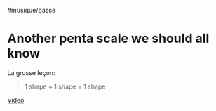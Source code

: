 #musique/basse

# Another penta scale we should all know

La grosse leçon:

> 1 shape + 1 shape = 1 shape

[Video](https://youtu.be/RF3AL--2NaM)
